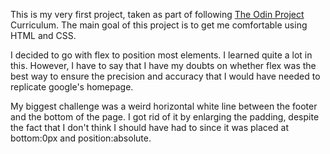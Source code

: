 This is my very first project, taken as part of following <a href="https://www.theodinproject.com/">The Odin Project</a> Curriculum. The main goal of this project is to get me comfortable using HTML and CSS.

I decided to go with flex to position most elements. I learned quite a lot in this. However, I have to say that I have my doubts on whether flex was the best way to ensure the precision and accuracy that I would have needed to replicate google's homepage.

My biggest challenge was a weird horizontal white line between the footer and the bottom of the page. I got rid of it by enlarging the padding, despite the fact that I don't think I should have had to since it was placed at bottom:0px and position:absolute.
